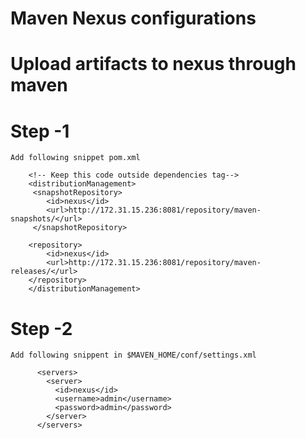 # Maven Nexus configurations

# Upload artifacts to nexus through maven
# Step -1
    Add following snippet pom.xml

        <!-- Keep this code outside dependencies tag-->
        <distributionManagement>
         <snapshotRepository>
            <id>nexus</id>
            <url>http://172.31.15.236:8081/repository/maven-snapshots/</url>
         </snapshotRepository>

        <repository>
            <id>nexus</id>
            <url>http://172.31.15.236:8081/repository/maven-releases/</url>
        </repository>
        </distributionManagement>
  
# Step -2

    Add following snippent in $MAVEN_HOME/conf/settings.xml
    
          <servers>
            <server>
              <id>nexus</id>
              <username>admin</username>
              <password>admin</password>
            </server>
          </servers>

